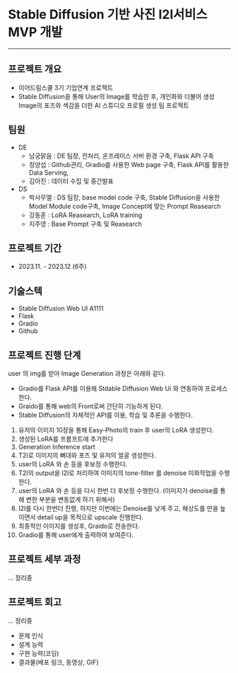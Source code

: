 



# Stable Diffusion  기반 사진 I2I서비스 MVP 개발

------



## 프로젝트 개요

- 이어드림스쿨 3기 기업연계 프로젝트
- Stable Diffusion을 통해 User의 Image를 학습한 후, 개인화와 더불어 생성 Image의 포즈와 색감을 더한 AI 스튜디오 프로필 생성 팀 프로젝트

## 팀원

- DE
  - 남궁맑음 : DE 팀장, 전처리, 온프레미스 서버 환경 구축, Flask API 구축
  - 정양섭 : Github관리, Gradio를 사용한 Web page 구축, Flask API를 활용한 Data Serving, 
  - 김아진 : 데이터 수집 및 중간발표
- DS 
  - 박사무엘 : DS 팀장, base model code 구축, Stable Diffusion을 사용한 Model Module code구축, Image Concept에 맞는 Prompt Reasearch
  - 강동훈 : LoRA Reasearch, LoRA training
  - 지주영 : Base Prompt 구축 및 Reasearch

## 프로젝트 기간

- 2023.11. - 2023.12 (6주)

## 기술스텍

- Stable Diffusion Web UI A1111
- Flask
- Gradio
- Github

## 프로젝트 진행 단계

user 의 img를 받아 Image Generation 과정은 아래와 같다.

- Gradio를 Flask API를 이용해 Stdable Diffusion Web Ui 와 연동하여 프로세스한다.
- Graido를 통해 web의 Front로써 간단히 기능하게 된다.
- Stable Diffusion의 자체적인 API를 이용, 학습 및 추론을 수행한다.

1. 유저의 이미지 10장을 통해 Easy-Photo의 train 후 user의 LoRA 생성한다.
2. 생성된 LoRA를 프롬프트에 추가한다
3. Generation Inference start
4. T2I로 이미지의 뼈대와 포즈 및 유저의 얼굴 생성한다.
5. user의 LoRA 와 손 등을 후보정 수행한다.
6. T2I의 output을 I2I로 처리하여 이미지의 tone-filter 를 denoise 미화작업을 수행한다.
7. user의 LoRA 와 손 등을 다시 한번 더 후보정 수행한다. (이미지가 denoise를 통해 변한 부분을 변동없게 하기 위해서)
8. I2I를 다시 한번더 진행, 하지만 이번에는 Denoise를 낮게 주고, 해상도를 만을 높이면서 detail up을 목적으로 upscale 진행한다.
9. 최종적인 이미지를 생성후, Graido로 전송한다.
10. Gradio를 통해 user에게 출력하여 보여준다.

## 프로젝트 세부 과정

... 정리중

## 프로젝트 회고

... 정리중



- 문제 인식
- 설계 능력
- 구현 능력(코딩)
- 결과물(배포 링크, 동영상, GIF)

